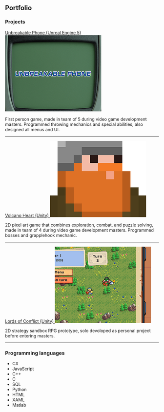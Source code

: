 ## Portfolio


### Projects

<div>
  <a href="https://nadjito.itch.io/unbreakable-phone">
    Unbreakable Phone (Unreal Engine 5)
  </a>
  <div>
    <a href="https://nadjito.itch.io/unbreakable-phone">
      <img src="images/UP.png?raw=true"/>
    </a>
  </div>
  <p>
     First person game, made in team of 5 during video game development masters. Programmed throwing mechanics and special abilities, also designed all menus and UI.
  </p>
</div>

---

<div>
  <a href="https://ritaguimaraes.itch.io/volcano-heart">
      Volcano Heart (Unity)
  </a>
  <a href="https://ritaguimaraes.itch.io/volcano-heart">
    <img src="images/VH.png?raw=true"/>
  </a>
  <p>
      2D pixel art game that combines exploration, combat, and puzzle solving, made in team of 4 during video game development masters. Programmed bosses and grapplehook mechanic.
  </p>
</div>

---

<div>
  <a href="https://guybota.itch.io/lords-of-conflict">
    Lords of Conflict (Unity)
  </a>
  <a href="https://guybota.itch.io/lords-of-conflict">
    <img src="images/LOC.png?raw=true"/>
  </a>
  <p>
      2D strategy sandbox RPG prototype, solo devoloped as personal project before entering masters.
  </p>
</div>

---

### Programming languages

- C#
- JavaScript
- C++
- C
- SQL
- Python
- HTML
- XAML
- Matlab

